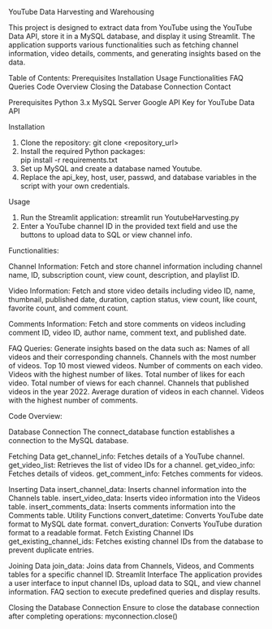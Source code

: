 YouTube Data Harvesting and Warehousing

This project is designed to extract data from YouTube using the YouTube Data API, store it in a MySQL database, and display it using Streamlit. The application supports various functionalities such as fetching channel information, video details, comments, and generating insights based on the data.

Table of Contents:
Prerequisites
Installation
Usage
Functionalities
FAQ Queries
Code Overview
Closing the Database Connection
Contact

Prerequisites
Python 3.x
MySQL Server
Google API Key for YouTube Data API

Installation
1. Clone the repository:
    git clone <repository_url>
2. Install the required Python packages:  
    pip install -r requirements.txt
3. Set up MySQL and create a database named Youtube.
4. Replace the api_key, host, user, passwd, and database variables in the script with your own credentials.   

Usage
1. Run the Streamlit application:
    streamlit run YoutubeHarvesting.py
2. Enter a YouTube channel ID in the provided text field and use the buttons to upload data to SQL or view channel info.

Functionalities:

Channel Information:
Fetch and store channel information including channel name, ID, subscription count, view count, description, and playlist ID.

Video Information:
Fetch and store video details including video ID, name, thumbnail, published date, duration, caption status, view count, like count, favorite count, and comment count.

Comments Information:
Fetch and store comments on videos including comment ID, video ID, author name, comment text, and published date.

FAQ Queries:
Generate insights based on the data such as:
Names of all videos and their corresponding channels.
Channels with the most number of videos.
Top 10 most viewed videos.
Number of comments on each video.
Videos with the highest number of likes.
Total number of likes for each video.
Total number of views for each channel.
Channels that published videos in the year 2022.
Average duration of videos in each channel.
Videos with the highest number of comments.

Code Overview:

Database Connection
The connect_database function establishes a connection to the MySQL database.

Fetching Data
get_channel_info: Fetches details of a YouTube channel.
get_video_list: Retrieves the list of video IDs for a channel.
get_video_info: Fetches details of videos.
get_comment_info: Fetches comments for videos.

Inserting Data
insert_channel_data: Inserts channel information into the Channels table.
insert_video_data: Inserts video information into the Videos table.
insert_comments_data: Inserts comments information into the Comments table.
Utility Functions
convert_datetime: Converts YouTube date format to MySQL date format.
convert_duration: Converts YouTube duration format to a readable format.
Fetch Existing Channel IDs
get_existing_channel_ids: Fetches existing channel IDs from the database to prevent duplicate entries.

Joining Data
join_data: Joins data from Channels, Videos, and Comments tables for a specific channel ID.
Streamlit Interface
The application provides a user interface to input channel IDs, upload data to SQL, and view channel information.
FAQ section to execute predefined queries and display results.

Closing the Database Connection
Ensure to close the database connection after completing operations:
  myconnection.close()

